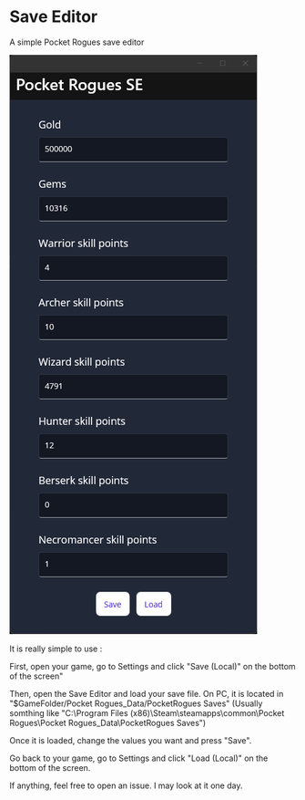 # Save Editor

A simple Pocket Rogues save editor

![image description](screenshot.png)


It is really simple to use :

First, open your game, go to Settings and click "Save (Local)" on the bottom of the screen"

Then, open the Save Editor and load your save file. On PC, it is located in "$GameFolder/Pocket Rogues_Data/PocketRogues Saves" (Usually somthing like "C:\Program Files (x86)\Steam\steamapps\common\Pocket Rogues\Pocket Rogues_Data\PocketRogues Saves")

Once it is loaded, change the values you want and press "Save".

Go back to your game, go to Settings and click "Load (Local)" on the bottom of the screen.

If anything, feel free to open an issue. I may look at it one day.
